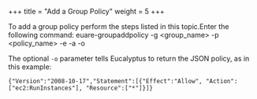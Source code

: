 +++
title = "Add a Group Policy"
weight = 5
+++

To add a group policy perform the steps listed in this topic.Enter the following command: 
    euare-groupaddpolicy -g <group_name> -p <policy_name> -e <effect> -a
    							<actions> -o
    						

The optional `-o` parameter tells Eucalyptus to return the JSON policy, as in this example: 


    {"Version":"2008-10-17","Statement":[{"Effect":"Allow", "Action":["ec2:RunInstances"], "Resource":["*"]}]}

